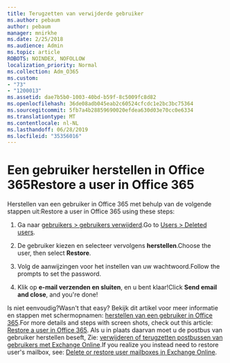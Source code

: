 ```yaml
---
title: Terugzetten van verwijderde gebruiker
ms.author: pebaum
author: pebaum
manager: mnirkhe
ms.date: 2/25/2018
ms.audience: Admin
ms.topic: article
ROBOTS: NOINDEX, NOFOLLOW
localization_priority: Normal
ms.collection: Adm_O365
ms.custom:
- "73"
- "1200013"
ms.assetid: dae7b5b0-1003-40bd-b59f-8c5009fc8d82
ms.openlocfilehash: 36de08adb045eab2c60524cfcdc1e2bc3bc75364
ms.sourcegitcommit: 5fb7a4b28859690020efdea630d03e70cc0e6334
ms.translationtype: MT
ms.contentlocale: nl-NL
ms.lasthandoff: 06/28/2019
ms.locfileid: "35356016"
---
```

# <a name="restore-a-user-in-office-365"></a><span data-ttu-id="5f53c-102">Een gebruiker herstellen in Office 365</span><span class="sxs-lookup"><span data-stu-id="5f53c-102">Restore a user in Office 365</span></span>

<span data-ttu-id="5f53c-103">Herstellen van een gebruiker in Office 365 met behulp van de volgende stappen uit:</span><span class="sxs-lookup"><span data-stu-id="5f53c-103">Restore a user in Office 365 using these steps:</span></span>
  
1. <span data-ttu-id="5f53c-104">Ga naar [gebruikers \> gebruikers verwijderd](https://admin.microsoft.com/adminportal/home#/deletedusers).</span><span class="sxs-lookup"><span data-stu-id="5f53c-104">Go to [Users \> Deleted users](https://admin.microsoft.com/adminportal/home#/deletedusers).</span></span>

2. <span data-ttu-id="5f53c-105">De gebruiker kiezen en selecteer vervolgens **herstellen**.</span><span class="sxs-lookup"><span data-stu-id="5f53c-105">Choose the user, then select **Restore**.</span></span>

3. <span data-ttu-id="5f53c-106">Volg de aanwijzingen voor het instellen van uw wachtwoord.</span><span class="sxs-lookup"><span data-stu-id="5f53c-106">Follow the prompts to set the password.</span></span>

4. <span data-ttu-id="5f53c-107">Klik op **e-mail verzenden en sluiten**, en u bent klaar!</span><span class="sxs-lookup"><span data-stu-id="5f53c-107">Click **Send email and close**, and you're done!</span></span>

<span data-ttu-id="5f53c-108">Is niet eenvoudig?</span><span class="sxs-lookup"><span data-stu-id="5f53c-108">Wasn't that easy?</span></span> <span data-ttu-id="5f53c-109">Bekijk dit artikel voor meer informatie en stappen met schermopnamen: [herstellen van een gebruiker in Office 365](https://support.office.com/article/2c261e42-5dd1-48b0-845f-2a016d29cfc1.aspx).</span><span class="sxs-lookup"><span data-stu-id="5f53c-109">For more details and steps with screen shots, check out this article: [Restore a user in Office 365](https://support.office.com/article/2c261e42-5dd1-48b0-845f-2a016d29cfc1.aspx).</span></span> <span data-ttu-id="5f53c-110">Als u in plaats daarvan moet u de postbus van gebruiker herstellen beseft, Zie: [verwijderen of terugzetten postbussen van gebruikers met Exchange Online](https://docs.microsoft.com/exchange/recipients-in-exchange-online/delete-or-restore-mailboxes).</span><span class="sxs-lookup"><span data-stu-id="5f53c-110">If you realize you instead need to restore user's mailbox, see: [Delete or restore user mailboxes in Exchange Online](https://docs.microsoft.com/exchange/recipients-in-exchange-online/delete-or-restore-mailboxes).</span></span>